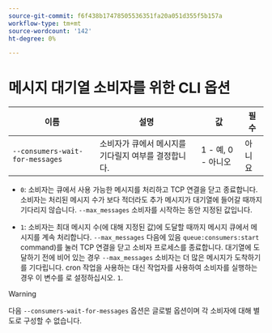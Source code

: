 ```yaml
---
source-git-commit: f6f438b17478505536351fa20a051d355f5b157a
workflow-type: tm+mt
source-wordcount: '142'
ht-degree: 0%

---
```

# 메시지 대기열 소비자를 위한 CLI 옵션

| 이름 | 설명 | 값 | 필수 |
|------|-------------|-------|----------|
| `--consumers-wait-for-messages` | 소비자가 큐에서 메시지를 기다릴지 여부를 결정합니다. | 1 - 예, 0 - 아니오 | 아니요 |

* `0`: 소비자는 큐에서 사용 가능한 메시지를 처리하고 TCP 연결을 닫고 종료합니다. 소비자는 처리된 메시지 수가 보다 적더라도 추가 메시지가 대기열에 들어갈 때까지 기다리지 않습니다. `--max_messages` 소비자를 시작하는 동안 지정된 값입니다.

* `1`: 소비자는 최대 메시지 수(에 대해 지정된 값)에 도달할 때까지 메시지 큐에서 메시지를 계속 처리합니다. `--max_messages` 다음에 있음 `queue:consumers:start` command)를 눌러 TCP 연결을 닫고 소비자 프로세스를 종료합니다. 대기열에 도달하기 전에 비어 있는 경우 `--max_messages` 소비자는 더 많은 메시지가 도착하기를 기다립니다. cron 작업을 사용하는 대신 작업자를 사용하여 소비자를 실행하는 경우 이 변수를 로 설정하십시오. `1`.

>[!WARNING]
>
>다음 `--consumers-wait-for-messages` 옵션은 글로벌 옵션이며 각 소비자에 대해 별도로 구성할 수 없습니다.
